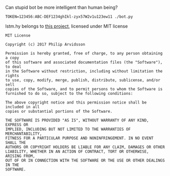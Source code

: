 Can stupid bot be more intelligent than human being?

`TOKEN=123456:ABC-DEF1234ghIkl-zyx57W2v1u123ew11 ./bot.py`

lstm.hy belongs to [this project](https://github.com/philiparvidsson/LSTM-Text-Generation), licensed under MIT license
```
MIT License

Copyright (c) 2017 Philip Arvidsson

Permission is hereby granted, free of charge, to any person obtaining a copy
of this software and associated documentation files (the "Software"), to deal
in the Software without restriction, including without limitation the rights
to use, copy, modify, merge, publish, distribute, sublicense, and/or sell
copies of the Software, and to permit persons to whom the Software is
furnished to do so, subject to the following conditions:

The above copyright notice and this permission notice shall be included in all
copies or substantial portions of the Software.

THE SOFTWARE IS PROVIDED "AS IS", WITHOUT WARRANTY OF ANY KIND, EXPRESS OR
IMPLIED, INCLUDING BUT NOT LIMITED TO THE WARRANTIES OF MERCHANTABILITY,
FITNESS FOR A PARTICULAR PURPOSE AND NONINFRINGEMENT. IN NO EVENT SHALL THE
AUTHORS OR COPYRIGHT HOLDERS BE LIABLE FOR ANY CLAIM, DAMAGES OR OTHER
LIABILITY, WHETHER IN AN ACTION OF CONTRACT, TORT OR OTHERWISE, ARISING FROM,
OUT OF OR IN CONNECTION WITH THE SOFTWARE OR THE USE OR OTHER DEALINGS IN THE
SOFTWARE.
```
